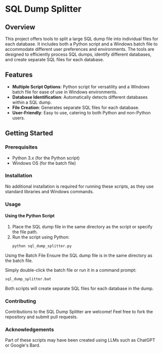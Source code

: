 # SQL Dump Splitter

## Overview
This project offers tools to split a large SQL dump file into individual files for each database. It includes both a Python script and a Windows batch file to accommodate different user preferences and environments. The tools are designed to efficiently process SQL dumps, identify different databases, and create separate SQL files for each database.

## Features
- **Multiple Script Options**: Python script for versatility and a Windows batch file for ease of use in Windows environments.
- **Database Identification**: Automatically detects different databases within a SQL dump.
- **File Creation**: Generates separate SQL files for each database.
- **User-Friendly**: Easy to use, catering to both Python and non-Python users.

## Getting Started

### Prerequisites
- Python 3.x (for the Python script)
- Windows OS (for the batch file)

### Installation
No additional installation is required for running these scripts, as they use standard libraries and Windows commands.

### Usage

#### Using the Python Script
1. Place the SQL dump file in the same directory as the script or specify the file path.
2. Run the script using Python:
   ```bash
   python sql_dump_splitter.py
   ```
Using the Batch File
Ensure the SQL dump file is in the same directory as the batch file.

Simply double-click the batch file or run it in a command prompt:
   ```bash
   sql_dump_splitter.bat
   ```
Both scripts will create separate SQL files for each database in the dump.

### Contributing
Contributions to the SQL Dump Splitter are welcome! Feel free to fork the repository and submit pull requests.

### Acknowledgements
Part of these scripts may have been created using LLMs such as ChatGPT or Google's Bard.

